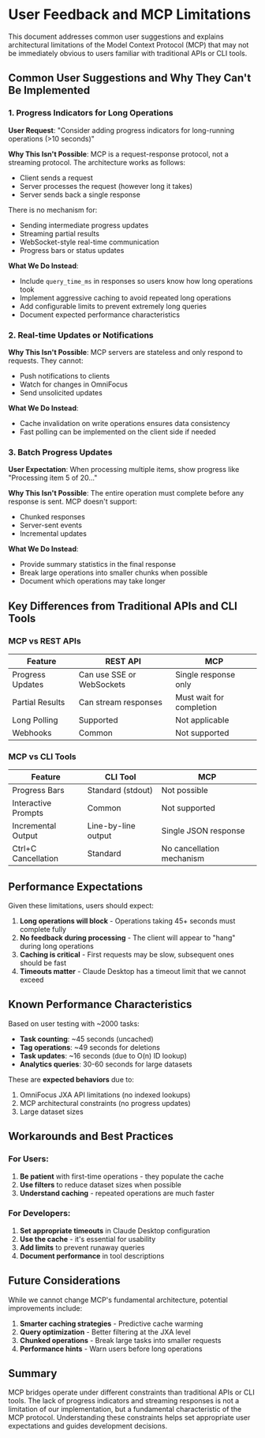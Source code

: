 # User Feedback and MCP Limitations

This document addresses common user suggestions and explains architectural limitations of the Model Context Protocol (MCP) that may not be immediately obvious to users familiar with traditional APIs or CLI tools.

## Common User Suggestions and Why They Can't Be Implemented

### 1. Progress Indicators for Long Operations

**User Request**: "Consider adding progress indicators for long-running operations (>10 seconds)"

**Why This Isn't Possible**: 
MCP is a request-response protocol, not a streaming protocol. The architecture works as follows:
- Client sends a request
- Server processes the request (however long it takes)
- Server sends back a single response

There is no mechanism for:
- Sending intermediate progress updates
- Streaming partial results
- WebSocket-style real-time communication
- Progress bars or status updates

**What We Do Instead**:
- Include `query_time_ms` in responses so users know how long operations took
- Implement aggressive caching to avoid repeated long operations
- Add configurable limits to prevent extremely long queries
- Document expected performance characteristics

### 2. Real-time Updates or Notifications

**Why This Isn't Possible**: 
MCP servers are stateless and only respond to requests. They cannot:
- Push notifications to clients
- Watch for changes in OmniFocus
- Send unsolicited updates

**What We Do Instead**:
- Cache invalidation on write operations ensures data consistency
- Fast polling can be implemented on the client side if needed

### 3. Batch Progress Updates

**User Expectation**: When processing multiple items, show progress like "Processing item 5 of 20..."

**Why This Isn't Possible**: 
The entire operation must complete before any response is sent. MCP doesn't support:
- Chunked responses
- Server-sent events
- Incremental updates

**What We Do Instead**:
- Provide summary statistics in the final response
- Break large operations into smaller chunks when possible
- Document which operations may take longer

## Key Differences from Traditional APIs and CLI Tools

### MCP vs REST APIs

| Feature | REST API | MCP |
|---------|----------|-----|
| Progress Updates | Can use SSE or WebSockets | Single response only |
| Partial Results | Can stream responses | Must wait for completion |
| Long Polling | Supported | Not applicable |
| Webhooks | Common | Not supported |

### MCP vs CLI Tools

| Feature | CLI Tool | MCP |
|---------|----------|-----|
| Progress Bars | Standard (stdout) | Not possible |
| Interactive Prompts | Common | Not supported |
| Incremental Output | Line-by-line output | Single JSON response |
| Ctrl+C Cancellation | Standard | No cancellation mechanism |

## Performance Expectations

Given these limitations, users should expect:

1. **Long operations will block** - Operations taking 45+ seconds must complete fully
2. **No feedback during processing** - The client will appear to "hang" during long operations
3. **Caching is critical** - First requests may be slow, subsequent ones should be fast
4. **Timeouts matter** - Claude Desktop has a timeout limit that we cannot exceed

## Known Performance Characteristics

Based on user testing with ~2000 tasks:

- **Task counting**: ~45 seconds (uncached)
- **Tag operations**: ~49 seconds for deletions
- **Task updates**: ~16 seconds (due to O(n) ID lookup)
- **Analytics queries**: 30-60 seconds for large datasets

These are **expected behaviors** due to:
1. OmniFocus JXA API limitations (no indexed lookups)
2. MCP architectural constraints (no progress updates)
3. Large dataset sizes

## Workarounds and Best Practices

### For Users:
1. **Be patient** with first-time operations - they populate the cache
2. **Use filters** to reduce dataset sizes when possible
3. **Understand caching** - repeated operations are much faster

### For Developers:
1. **Set appropriate timeouts** in Claude Desktop configuration
2. **Use the cache** - it's essential for usability
3. **Add limits** to prevent runaway queries
4. **Document performance** in tool descriptions

## Future Considerations

While we cannot change MCP's fundamental architecture, potential improvements include:

1. **Smarter caching strategies** - Predictive cache warming
2. **Query optimization** - Better filtering at the JXA level
3. **Chunked operations** - Break large tasks into smaller requests
4. **Performance hints** - Warn users before long operations

## Summary

MCP bridges operate under different constraints than traditional APIs or CLI tools. The lack of progress indicators and streaming responses is not a limitation of our implementation, but a fundamental characteristic of the MCP protocol. Understanding these constraints helps set appropriate user expectations and guides development decisions.